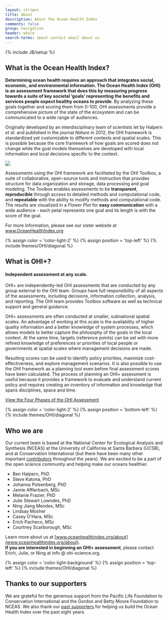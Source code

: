 ```yaml
---
layout: stripes
title: About
description: About The Ocean Health Index
comments: false
group: navigation
header: whale
search-terms: about contact email about us
---
```

{% include JB/setup %}

## What is the Ocean Health Index?

**Determining ocean health requires an approach that integrates social, economic, and environmental information. The Ocean Health Index (OHI) is an assessment framework that does this by measuring progress towards a suite of key societal ‘goals’ representing the benefits and services people expect healthy oceans to provide**. By analyzing these goals together and scoring them from 0-100, OHI assessments provide a comprehensive picture of the state of the ecosystem and can be communicated to a wide range of audiences.  

Originally developed by an interdisciplinary team of scientists let by Halpern *et al*. and published in the journal *Nature* in 2012, the OHI framework is standardized yet customizable to different contexts and spatial scales. This is possible because the core framework of how goals are scored does not change while the goal models themselves are developed with local information and local decisions specific to the context.

![](https://docs.google.com/drawings/d/1cv0dUUwHjCFVxw7fZTpnuHZEgRO1LX6nHMCOCra-ZhQ/pub?w=960&h=500)

Assessments using the OHI framework are facilitated by the OHI Toolbox, a suite of collaborative, open-source tools and instruction that provides structure for data organization and storage, data processing and goal modeling. The Toolbox enables assessments to be **transparent**, **reproducible** through access to detailed methods and computational code, and **repeatable** with the ability to modify methods and computational code. The results are visualized in a _Flower Plot_ for **easy communication** with a wide audience - each petal represents one goal and its length is with the score of the goal. 

For more information, please see our sister website at <a href="https://www.oceanhealthindex.org" target="_blank"> <i class="icon icon-right lnr lnr-exit"></i> www.OceanHealthIndex.org</a>


{% assign color = 'color-light-2' %}
{% assign position = 'top-left' %}
{% include themes/OHI/diagonal %}


## What is OHI+?

#### Independent assessment at any scale.

OHI+ are independently-led OHI assessments that are conducted by any group external to the OHI team. Groups have full responsibility of all aspects of the assessments, including decisions, information collection, analysis, and reporting. The OHI team provides Toolbox software as well as technical support and general guidance.

OHI+ assessments are often conducted at smaller, subnational spatial scales. An advantage of working at this scale is the availability of higher quality information and a better knowledge of system processes, which allows models to better capture the philosophy of the goals in the local context. At the same time, targets (reference points) can be set with more refined knowledge of preferences or priorities of local people or governments at spatial scales where management decisions are made.

Resulting scores can be used to identify policy priorities, maximize cost-effectiveness, and explore management scenarios. It is also possible to use the OHI framework as a planning tool even before final assessment scores have been calculated. The process of planning an OHI+ assessment is useful because it provides a framework to evaluate and understand current policy and requires creating an inventory of information and knowledge that spans disciplines, space and time.

<a href="/phases" class="btn">View the Four Phases of the OHI Assessment</a>


{% assign color = 'color-light-2' %}
{% assign position = 'bottom-left' %}
{% include themes/OHI/diagonal %}


## Who we are
	
Our current team is based at the National Center for Ecological Analysis and Synthesis (NCEAS) at the University of California at Santa Barbara (UCSB), and at Conservation International (but there have been many other important <a href="http://www.oceanhealthindex.org/about/contributors" target="_blank">contributors</a> throughout the years). We are excited to be a part of the open science community and helping make our oceans healthier. 

- Ben Halpern, PhD  
- Steve Katona, PhD  
- Johanna Polsenberg, PhD  
- Jamie Afflerbach, MSc  
- Melanie Frazier, PhD   
- Julie Stewart Lowndes, PhD  
- Ning Jiang Mendes, MSc  
- Lindsay Mosher  
- Casey O'Hara, MSc  
- Erich Pacheco, MSc  
- Courtney Scarborough, MSc

Learn more about us at [www.oceanhealthindex.org/about](www.oceanhealthindex.org/about).  
**If you are interested in beginning an OHI+ assessment**, please contact Erich, Julie, or Ning at info @ ohi-science.org.


{% assign color = 'color-light-background' %}
{% assign position = 'top-left' %}
{% include themes/OHI/diagonal %}


## Thanks to our supporters

We are grateful for the generous support from the Pacific Life Foundation to Conservation International and the Gordon and Betty Moore Foundation to NCEAS.  We also thank our <a href="http://www.oceanhealthindex.org/about/sustaining-partners" target="_blank">past supporters</a> for helping us build the Ocean Health Index over the past eight years.  
